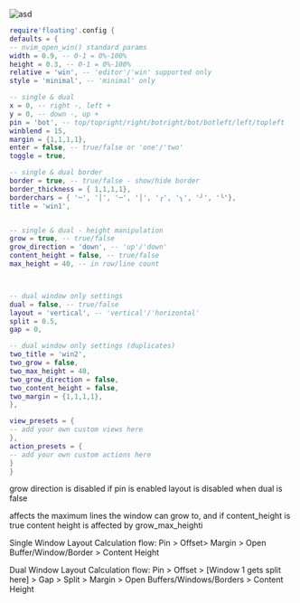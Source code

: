 ![asd](https://user-images.githubusercontent.com/16906982/115480852-394d5080-a200-11eb-989b-a273b6211456.gif)
```lua
require'floating'.config {
defaults = {
-- nvim_open_win() standard params
width = 0.9, -- 0-1 = 0%-100%
height = 0.3, -- 0-1 = 0%-100%
relative = 'win', -- 'editor'/'win' supported only
style = 'minimal', -- 'minimal' only

-- single & dual
x = 0, -- right -, left +
y = 0, -- down -, up +
pin = 'bot', -- top/topright/right/botright/bot/botleft/left/topleft
winblend = 15,
margin = {1,1,1,1},
enter = false, -- true/false or 'one'/'two'
toggle = true, 

-- single & dual border
border = true, -- true/false - show/hide border
border_thickness = { 1,1,1,1},
borderchars = { '─', '│', '─', '│', '╭', '╮', '╯', '╰'},
title = 'win1',


-- single & dual - height manipulation
grow = true, -- true/false
grow_direction = 'down', -- 'up'/'down'
content_height = false, -- true/false
max_height = 40, -- in row/line count



-- dual window only settings
dual = false, -- true/false
layout = 'vertical', -- 'vertical'/'horizontal'
split = 0.5,
gap = 0,

-- dual window only settings (duplicates)
two_title = 'win2',
two_grow = false, 
two_max_height = 40,
two_grow_direction = false,
two_content_height = false,
two_margin = {1,1,1,1},
},

view_presets = {
-- add your own custom views here
},
action_presets = {
-- add your own custom actions here
}
}
```





grow direction is disabled if pin is enabled
layout is disabled when dual is false

affects the maximum lines the window can grow to, and if content_height is true
content height is affected by grow_max_heighti



Single Window Layout Calculation flow:
Pin > Offset> Margin > Open Buffer/Window/Border > Content Height

Dual Window Layout Calculation flow:
Pin > Offset > [Window 1 gets split here] > Gap > Split > Margin > Open Buffers/Windows/Borders > Content Height
